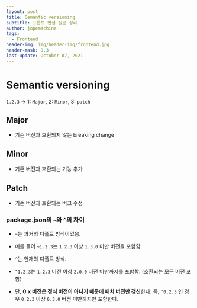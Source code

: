 ```yaml
---
layout: post
title: Semantic versioning
subtitle: 프론트 면접 질문 정리
author: jopemachine
tags:
  - Frontend
header-img: img/header-img/frontend.jpg
header-mask: 0.3
last-update: October 07, 2021
---
```


# Semantic versioning

`1.2.3` -> 1: `Major`, 2: `Minor`, 3: `patch`

## Major

- 기존 버전과 호환되지 않는 breaking change

## Minor

- 기존 버전과 호환되는 기능 추가

## Patch

- 기존 버전과 호환되는 버그 수정

### package.json의 `~`와 `^`의 차이 

- `~`는 과거의 디폴트 방식이었음.

- 예를 들어 `~1.2.3`는 `1.2.3` 이상 `1.3.0` 미만 버전을 포함함.

- `^`는 현재의 디폴트 방식.

- `^1.2.3`는 `1.2.3` 버전 이상 `2.0.0` 버전 미만까지를 포함함. (호환되는 모든 버전 포함)

- 단, **0.x 버전은 정식 버전이 아니기 때문에 패치 버전만 갱신**한다. 즉, `^0.2.3` 인 경우 `0.2.3` 이상 `0.3.0` 버전 미만까지만 포함한다. 